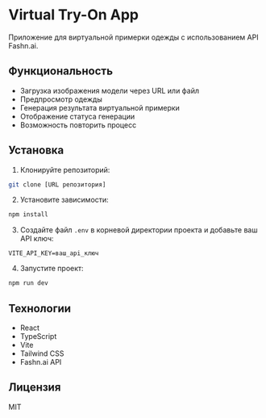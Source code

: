 # Virtual Try-On App

Приложение для виртуальной примерки одежды с использованием API Fashn.ai.

## Функциональность

- Загрузка изображения модели через URL или файл
- Предпросмотр одежды
- Генерация результата виртуальной примерки
- Отображение статуса генерации
- Возможность повторить процесс

## Установка

1. Клонируйте репозиторий:
```bash
git clone [URL репозитория]
```

2. Установите зависимости:
```bash
npm install
```

3. Создайте файл `.env` в корневой директории проекта и добавьте ваш API ключ:
```
VITE_API_KEY=ваш_api_ключ
```

4. Запустите проект:
```bash
npm run dev
```

## Технологии

- React
- TypeScript
- Vite
- Tailwind CSS
- Fashn.ai API

## Лицензия

MIT 